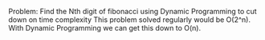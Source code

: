 Problem: Find the Nth digit of fibonacci using Dynamic Programming to cut down on time complexity
This problem solved regularly would be O(2^n). With Dynamic Programming we can get this down to O(n).   
